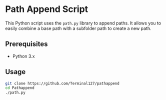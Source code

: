 # Path Append Script

This Python script uses the `path.py` library to append paths. It allows you to easily combine a base path with a subfolder path to create a new path.

## Prerequisites

- Python 3.x

## Usage

   ```bash
   git clone https://github.com/Terminal127/pathappend
   cd Pathappend
   ./path.py
   
